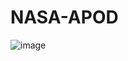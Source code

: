 # NASA-APOD
![image](https://user-images.githubusercontent.com/83052118/159985790-d8403d3a-f76a-4180-80d3-810d7233f05b.png)
